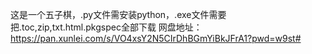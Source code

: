 这是一个五子棋，.py文件需安装python，.exe文件需要把.toc,zip,txt.html.pkgspec全部下载
网盘地址：https://pan.xunlei.com/s/VO4xsY2N5CIrDhBGmYiBkJFrA1?pwd=w9st#
